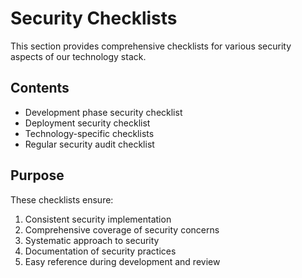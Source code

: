 # Security Checklists

This section provides comprehensive checklists for various security aspects of our technology stack.

## Contents

- Development phase security checklist
- Deployment security checklist
- Technology-specific checklists
- Regular security audit checklist

## Purpose

These checklists ensure:

1. Consistent security implementation
2. Comprehensive coverage of security concerns
3. Systematic approach to security
4. Documentation of security practices
5. Easy reference during development and review